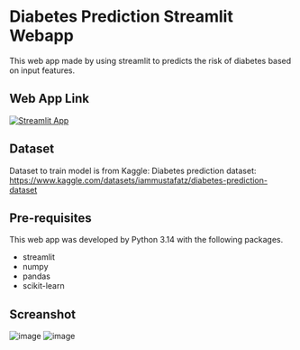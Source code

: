 # Diabetes Prediction Streamlit Webapp

This web app made by using streamlit to predicts the risk of diabetes based on input features.

## Web App Link

[![Streamlit App](https://static.streamlit.io/badges/streamlit_badge_black_white.svg)](https://diabetes-predict--webapp-pphat948.streamlit.app/)

## Dataset
Dataset to train model is from Kaggle: Diabetes prediction dataset:
https://www.kaggle.com/datasets/iammustafatz/diabetes-prediction-dataset

## Pre-requisites

This web app was developed by Python 3.14 with the following packages.
- streamlit
- numpy
- pandas
- scikit-learn

## Screanshot
![image](https://github.com/user-attachments/assets/00516140-2893-4885-8464-755cf80c9a66)
![image](https://github.com/user-attachments/assets/44a455a7-aad0-43da-be92-7b254145491e)



